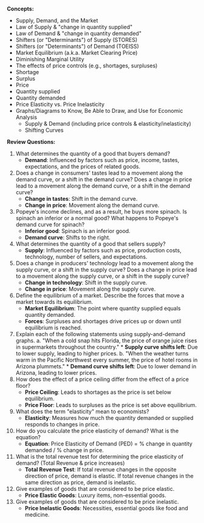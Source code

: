 **Concepts:**
* Supply, Demand, and the Market
* Law of Supply & "change in quantity supplied"
* Law of Demand & "change in quantity demanded"
* Shifters (or "Determinants") of Supply (STORES)
* Shifters (or "Determinants") of Demand (TOEISS)
* Market Equilibrium (a.k.a. Market Clearing Price)
* Diminishing Marginal Utility
* The effects of price controls (e.g., shortages, surpluses)
* Shortage
* Surplus
* Price
* Quantity supplied
* Quantity demanded
* Price Elasticity vs. Price Inelasticity
* Graphs/Diagrams to Know, Be Able to Draw, and Use for Economic Analysis
    * Supply & Demand (including price controls & elasticity/inelasticity)
    * Shifting Curves

**Review Questions:**
1. What determines the quantity of a good that buyers demand?
    * **Demand**: Influenced by factors such as price, income, tastes, expectations, and the prices of related goods.
2. Does a change in consumers' tastes lead to a movement along the demand curve, or a shift in the demand curve? Does a change in price lead to a movement along the demand curve, or a shift in the demand curve?
    * **Change in tastes**: Shift in the demand curve.
    * **Change in price**: Movement along the demand curve.
3. Popeye's income declines, and as a result, he buys more spinach. Is spinach an inferior or a normal good? What happens to Popeye's demand curve for spinach?
    * **Inferior good**: Spinach is an inferior good.
    * **Demand curve**: Shifts to the right.
4. What determines the quantity of a good that sellers supply?
    * **Supply**: Influenced by factors such as price, production costs, technology, number of sellers, and expectations.
5. Does a change in producers' technology lead to a movement along the supply curve, or a shift in the supply curve? Does a change in price lead to a movement along the supply curve, or a shift in the supply curve?
    * **Change in technology**: Shift in the supply curve.
    * **Change in price**: Movement along the supply curve.
6. Define the equilibrium of a market. Describe the forces that move a market towards its equilibrium.
    * **Market Equilibrium**: The point where quantity supplied equals quantity demanded.
    * **Forces**: Surpluses and shortages drive prices up or down until equilibrium is reached.
7. Explain each of the following statements using supply-and-demand graphs.
    a. "When a cold snap hits Florida, the price of orange juice rises in supermarkets throughout the country."
        * **Supply curve shifts left**: Due to lower supply, leading to higher prices.
    b. "When the weather turns warm in the Pacific Northwest every summer, the price of hotel rooms in Arizona plummets."
        * **Demand curve shifts left**: Due to lower demand in Arizona, leading to lower prices.
8. How does the effect of a price ceiling differ from the effect of a price floor?
    * **Price Ceiling**: Leads to shortages as the price is set below equilibrium.
    * **Price Floor**: Leads to surpluses as the price is set above equilibrium.
9. What does the term "elasticity" mean to economists?
    * **Elasticity**: Measures how much the quantity demanded or supplied responds to changes in price.
10. How do you calculate the price elasticity of demand? What is the equation?
    * **Equation**: Price Elasticity of Demand (PED) = % change in quantity demanded / % change in price.
11. What is the total revenue test for determining the price elasticity of demand? (Total Revenue & price increases)
    * **Total Revenue Test**: If total revenue changes in the opposite direction of price, demand is elastic. If total revenue changes in the same direction as price, demand is inelastic.
12. Give examples of goods that are considered to be price elastic.
    * **Price Elastic Goods**: Luxury items, non-essential goods.
13. Give examples of goods that are considered to be price inelastic.
    * **Price Inelastic Goods**: Necessities, essential goods like food and medicine.
